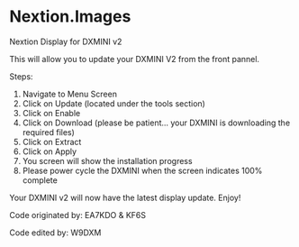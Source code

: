 # Nextion.Images
Nextion Display for DXMINI v2


This will allow you to update your DXMINI V2 from the front pannel. 

Steps:

1. Navigate to Menu Screen
2. Click on Update (located under the tools section)
3. Click on Enable 
4. Click on Download (please be patient... your DXMINI is downloading the required files)
5. Click on Extract
6. Click on Apply
7. You screen will show the installation progress
8. Please power cycle the DXMINI when the screen indicates 100% complete



Your DXMINI v2 will now have the latest display update. Enjoy!




                                         
Code originated by: EA7KDO & KF6S       

Code edited by: W9DXM
